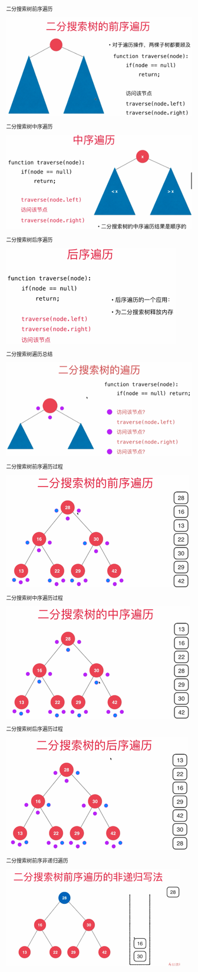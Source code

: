 二分搜索树前序遍历

![preOrder](06-PreOrder-Traverse-in-BST/preOrder.png)

二分搜索树中序遍历

![inOrder](07-InOrder-and-PostOrder-Traverse-in-BST/inOrder.png)

二分搜索树后序遍历

![postOrder](07-InOrder-and-PostOrder-Traverse-in-BST/postOrder.png)

二分搜索树遍历总结

![summary-order](07-InOrder-and-PostOrder-Traverse-in-BST/summary-order.png)

二分搜索树前序遍历过程

![summary-preOrder](07-InOrder-and-PostOrder-Traverse-in-BST/summary-preOrder.png)

二分搜索树中序遍历过程

![summary-inOrder](07-InOrder-and-PostOrder-Traverse-in-BST/summary-inOrder.png)

二分搜索树后序遍历过程

![summary-postOrder](07-InOrder-and-PostOrder-Traverse-in-BST/summary-postOrder.png)

二分搜索树前序非递归遍历

![Non-Recursion-preOrder](09-Non-Recursion-Preorder-Traverse-in-BST/Non-Recursion-preOrder.png)